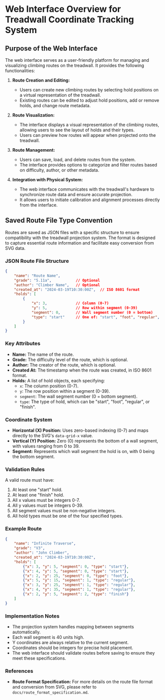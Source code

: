 # Web Interface Overview for Treadwall Coordinate Tracking System

## Purpose of the Web Interface

The web interface serves as a user-friendly platform for managing and visualizing climbing routes on the treadwall. It provides the following functionalities:

1. **Route Creation and Editing:**
   - Users can create new climbing routes by selecting hold positions on a virtual representation of the treadwall.
   - Existing routes can be edited to adjust hold positions, add or remove holds, and change route metadata.

2. **Route Visualization:**
   - The interface displays a visual representation of the climbing routes, allowing users to see the layout of holds and their types.
   - Users can preview how routes will appear when projected onto the treadwall.

3. **Route Management:**
   - Users can save, load, and delete routes from the system.
   - The interface provides options to categorize and filter routes based on difficulty, author, or other metadata.

4. **Integration with Physical System:**
   - The web interface communicates with the treadwall's hardware to synchronize route data and ensure accurate projection.
   - It allows users to initiate calibration and alignment processes directly from the interface.

## Saved Route File Type Convention

Routes are saved as JSON files with a specific structure to ensure compatibility with the treadwall projection system. The format is designed to capture essential route information and facilitate easy conversion from SVG data.

### JSON Route File Structure
```json
{
    "name": "Route Name",
    "grade": "5.11a",           // Optional
    "author": "Climber Name",   // Optional
    "created_at": "2024-03-19T10:30:00Z",  // ISO 8601 format
    "holds": [
        {
            "x": 3,             // Column (0-7)
            "y": 5,             // Row within segment (0-39)
            "segment": 0,       // Wall segment number (0 = bottom)
            "type": "start"     // One of: "start", "foot", "regular", "finish"
        }
    ]
}
```

### Key Attributes

- **Name:** The name of the route.
- **Grade:** The difficulty level of the route, which is optional.
- **Author:** The creator of the route, which is optional.
- **Created At:** The timestamp when the route was created, in ISO 8601 format.
- **Holds:** A list of hold objects, each specifying:
  - `x`: The column position (0-7).
  - `y`: The row position within a segment (0-39).
  - `segment`: The wall segment number (0 = bottom segment).
  - `type`: The type of hold, which can be "start", "foot", "regular", or "finish".

### Coordinate System

- **Horizontal (X) Position:** Uses zero-based indexing (0-7) and maps directly to the SVG's `data-grid-x` value.
- **Vertical (Y) Position:** Zero (0) represents the bottom of a wall segment, with values ranging from 0 to 39.
- **Segment:** Represents which wall segment the hold is on, with 0 being the bottom segment.

### Validation Rules

A valid route must have:
1. At least one "start" hold.
2. At least one "finish" hold.
3. All x values must be integers 0-7.
4. All y values must be integers 0-39.
5. All segment values must be non-negative integers.
6. All hold types must be one of the four specified types.

### Example Route

```json
{
    "name": "Infinite Traverse",
    "grade": "V3",
    "author": "John Climber",
    "created_at": "2024-03-19T10:30:00Z",
    "holds": [
        {"x": 3, "y": 5, "segment": 0, "type": "start"},
        {"x": 4, "y": 5, "segment": 0, "type": "start"},
        {"x": 2, "y": 25, "segment": 0, "type": "foot"},
        {"x": 5, "y": 15, "segment": 1, "type": "regular"},
        {"x": 3, "y": 25, "segment": 1, "type": "regular"},
        {"x": 4, "y": 35, "segment": 1, "type": "regular"},
        {"x": 2, "y": 5, "segment": 2, "type": "finish"}
    ]
}
```

### Implementation Notes

- The projection system handles mapping between segments automatically.
- Each wall segment is 40 units high.
- Y coordinates are always relative to the current segment.
- Coordinates should be integers for precise hold placement.
- The web interface should validate routes before saving to ensure they meet these specifications.

### References

- **Route Format Specification:** For more details on the route file format and conversion from SVG, please refer to `docs/route_format_specification.md`.
